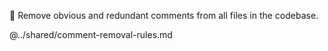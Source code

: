 🧹 Remove obvious and redundant comments from all files in the codebase.

@../shared/comment-removal-rules.md

